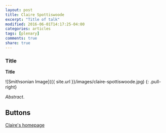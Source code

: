 ```yaml
---
layout: post
title: Claire Spottiswoode
excerpt: "Title of talk"
modified: 2016-06-01T14:17:25-04:00
categories: articles
tags: [plenary]
comments: true
share: true
---
```


### Title

**Title**

![Smithsonian Image]({{ site.url }}/images/claire-spottiswoode.jpg)
{: .pull-right}

*Abstract*.

## Buttons

<div markdown="0"><a href="http://www.africancuckoos.zoo.cam.ac.uk/index.html" class="btn">Claire's homepage</a></div>
